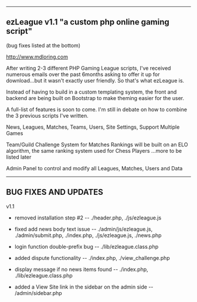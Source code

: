 ------------------------------------------------------------------------------------------------------------------------
ezLeague v1.1
"a custom php online gaming script"
------------------------------------------------------------------------------------------------------------------------
(bug fixes listed at the bottom)

http://www.mdloring.com

After writing 2-3 different PHP Gaming League scripts, I've received numerous emails over the past 6months asking to offer it up for download...but it wasn't exactly user friendly. So that's what ezLeague is.

Instead of having to build in a custom templating system, the front and backend are being built on Bootstrap to make theming easier for the user.

A full-list of features is soon to come. I'm still in debate on how to combine the 3 previous scripts I've written.


News, Leagues, Matches, Teams, Users, Site Settings, Support Multiple Games

Team/Guild Challenge System for Matches
Rankings will be built on an ELO algorithm, the same ranking system used for Chess Players ...more to be listed later

Admin Panel to control and modify all Leagues, Matches, Users and Data

------------------------------------------------------------------------------------------------------------------------
BUG FIXES AND UPDATES
------------------------------------------------------------------------------------------------------------------------
v1.1
 - removed installation step #2 -- ./header.php, ./js/ezleague.js
 
 - fixed add news body text issue -- ./admin/js/ezleague.js, ./admin/submit.php, ./index.php, ./js/ezleague.js, ./news.php
 
 - login function double-prefix bug -- ./lib/ezleague.class.php
 
 - added dispute functionality -- ./index.php, ./view_challenge.php
 
 - display message if no news items found -- ./index.php, ./lib/ezleague.class.php
 
 - added a View Site link in the sidebar on the admin side -- /admin/sidebar.php
